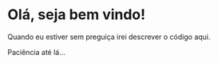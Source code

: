 # Olá, seja bem vindo!
Quando eu estiver sem preguiça irei descrever o código aqui.

Paciência até lá...
